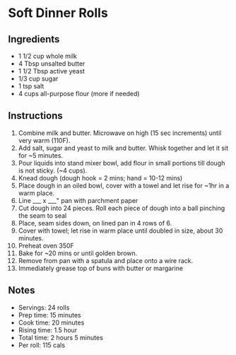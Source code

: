 # Soft Dinner Rolls

## Ingredients

- 1 1/2 cup whole milk
- 4 Tbsp unsalted butter
- 1 1/2 Tbsp active yeast
- 1/3 cup sugar
- 1 tsp salt
- 4 cups all-purpose flour (more if needed)

## Instructions

1. Combine milk and butter. Microwave on high (15 sec increments) until very warm (110F).
1. Add salt, sugar and yeast to milk and butter. Whisk together and let it sit for ~5 minutes.
1. Pour liquids into stand mixer bowl, add flour in small portions till dough is not sticky. (~4 cups).
1. Knead dough (dough hook = 2 mins; hand = 10-12 mins)
1. Place dough in an oiled bowl, cover with a towel and let rise for ~1hr in a warm place.
1. Line ___ x ___" pan with parchment paper
1. Cut dough into 24 pieces. Roll each piece of dough into a ball pinching the seam to seal
1. Place, seam sides down, on lined pan in 4 rows of 6.
1. Cover with towel; let rise in warm place until doubled in size, about 30 minutes.
1. Preheat oven 350F
1. Bake for ~20 mins or until golden brown.
1. Remove from pan with a spatula and place onto a wire rack.
1. Immediately grease top of buns with butter or margarine

## Notes

- Servings: 24 rolls
- Prep time: 15 minutes
- Cook time: 20 minutes
- Rising time: 1.5 hour
- Total time: 2 hours 5 minutes
- Per roll: 115 cals
